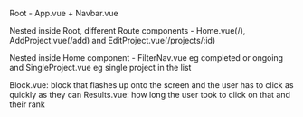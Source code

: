 Root - App.vue + Navbar.vue

Nested inside Root, different Route components - Home.vue(/), AddProject.vue(/add) and EditProject.vue(/projects/:id)

Nested inside Home component - FilterNav.vue eg completed or ongoing and SingleProject.vue eg single project in the list

Block.vue: block that flashes up onto the screen and the user has to click as quickly as they can
Results.vue: how long the user took to click on that and their rank
